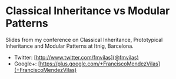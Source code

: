 Classical Inheritance vs Modular Patterns
=========================================

Slides from my conference on Classical Inheritance, Prototypical Inheritance and Modular Patterns at Itnig, Barcelona.

* Twitter: [http://www.twitter.com/fmvilas](@fmvilas)
* Google+: [https://plus.google.com/+FranciscoMendezVilas](+FranciscoMendezVilas)